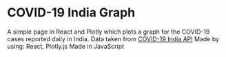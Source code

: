 # COVID-19 India Graph 

A simple page in React and Plotly which plots a graph for the COVID-19 cases reported daily in India. Data taken from [COVID-19 India API](https://github.com/covid19india/api)
Made by using: React, Plotly.js 
Made in JavaScript
